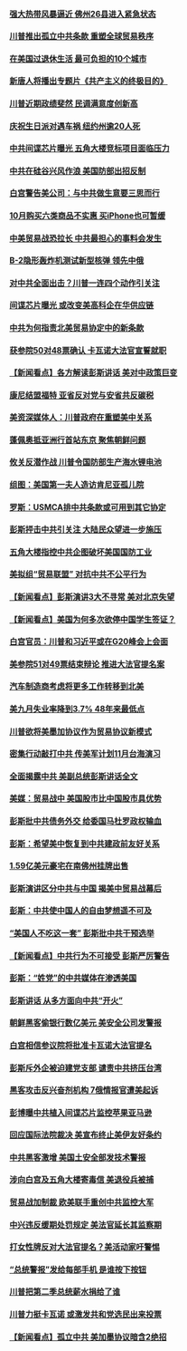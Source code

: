 #### [强大热带风暴逼近 佛州26县进入紧急状态](../pages/nsc412/n10769706.md?t=10081532) 

#### [川普推出孤立中共条款 重塑全球贸易秩序](../pages/nsc412/n10767738.md?t=10081532) 

#### [在美国过退休生活 最可负担的10个城市](../pages/nsc412/n10765527.md?t=10081532) 

#### [新唐人将播出专题片《共产主义的终极目的》](../pages/nsc412/n10767004.md?t=10081532) 

#### [川普近期政绩斐然 民调满意度创新高](../pages/nsc412/n10767124.md?t=10081532) 

#### [庆祝生日派对遇车祸 纽约州逾20人死](../pages/nsc412/n10767006.md?t=10081532) 

#### [中共间谍芯片曝光 五角大楼竞标项目面临压力](../pages/nsc412/n10767062.md?t=10081532) 

#### [中共在硅谷兴风作浪 美国防部出招反制](../pages/nsc412/n10766985.md?t=10081532) 

#### [白宫警告美公司：与中共做生意要三思而行](../pages/nsc412/n10766026.md?t=10081532) 

#### [10月购买六类商品不实惠 买iPhone也可暂缓](../pages/nsc412/n10764637.md?t=10081532) 

#### [中美贸易战恐拉长 中共最担心的事料会发生](../pages/nsc412/n10765864.md?t=10081532) 

#### [B-2隐形轰炸机测试新型核弹 领先中俄](../pages/nsc412/n10764610.md?t=10081532) 

#### [对中共全面出击？川普一连四个动作引关注](../pages/nsc412/n10765620.md?t=10081532) 

#### [间谍芯片曝光 或改变美高科企在华供应链](../pages/nsc412/n10765631.md?t=10081532) 

#### [中共为何指责北美贸易协定中的新条款](../pages/nsc412/n10764045.md?t=10081532) 

#### [获参院50对48票确认 卡瓦诺大法官宣誓就职](../pages/nsc412/n10765530.md?t=10081532) 

#### [【新闻看点】各方解读彭斯讲话 美对中政策巨变](../pages/nsc412/n10765366.md?t=10081532) 

#### [康尼结盟福特 亚省反对党与安省共反碳税](../pages/nsc412/n10765623.md?t=10081532) 

#### [美资深媒体人：川普政府在重塑美中关系](../pages/nsc412/n10764264.md?t=10081532) 

#### [蓬佩奥抵亚洲行首站东京 聚焦朝鲜问题](../pages/nsc412/n10765171.md?t=10081532) 

#### [攸关反潜作战 川普令国防部生产海水锂电池](../pages/nsc412/n10765089.md?t=10081532) 

#### [组图：美国第一夫人造访肯尼亚孤儿院](../pages/nsc412/n10764950.md?t=10081532) 

#### [罗斯：USMCA排中共条款或可用到其它协定](../pages/nsc412/n10764388.md?t=10081532) 

#### [彭斯抨击中共引关注 大陆民众望进一步施压](../pages/nsc412/n10764345.md?t=10081532) 

#### [五角大楼指控中共企图破坏美国国防工业](../pages/nsc412/n10763942.md?t=10081532) 

#### [美拟组“贸易联盟” 对抗中共不公平行为](../pages/nsc412/n10764268.md?t=10081532) 

#### [【新闻看点】彭斯演讲3大不寻常 美对北京失望](../pages/nsc412/n10764060.md?t=10081532) 

#### [【新闻看点】美国为何多次欲停中国学生签证？](../pages/nsc412/n10763657.md?t=10081532) 

#### [白宫官员：川普和习近平或在G20峰会上会面](../pages/nsc412/n10764121.md?t=10081532) 

#### [美参院51对49票结束辩论 推进大法官提名案](../pages/nsc412/n10763808.md?t=10081532) 

#### [汽车制造商考虑将更多工作转移到北美](../pages/nsc412/n10763718.md?t=10081532) 

#### [美九月失业率降到3.7% 48年来最低点](../pages/nsc412/n10763563.md?t=10081532) 

#### [川普欲将美墨加协议作为贸易协议新模式](../pages/nsc412/n10763656.md?t=10081532) 

#### [密集行动敲打中共 传美军计划11月台海演习](../pages/nsc412/n10762348.md?t=10081532) 

#### [全面揭露中共 美副总统彭斯讲话全文](../pages/nsc412/n10762304.md?t=10081532) 

#### [美媒：贸易战中 美国股市比中国股市具优势](../pages/nsc412/n10762779.md?t=10081532) 

#### [彭斯批中共债务外交 给委国马杜罗政权输血](../pages/nsc412/n10762269.md?t=10081532) 

#### [彭斯：希望美中恢复到中共建政前友好关系](../pages/nsc412/n10761924.md?t=10081532) 

#### [1.59亿美元豪宅在南佛州挂牌出售](../pages/nsc412/n10762009.md?t=10081532) 

#### [彭斯演讲区分中共与中国 揭美中贸易战幕后](../pages/nsc412/n10761289.md?t=10081532) 

#### [彭斯：中共使中国人的自由梦想遥不可及](../pages/nsc412/n10761634.md?t=10081532) 

#### [“美国人不吃这一套” 彭斯批中共干预选举](../pages/nsc412/n10760952.md?t=10081532) 

#### [【新闻看点】中共行为不可接受 彭斯严厉警告](../pages/nsc412/n10761342.md?t=10081532) 

#### [彭斯：“姓党”的中共媒体在渗透美国](../pages/nsc412/n10761606.md?t=10081532) 

#### [彭斯讲话 从多方面向中共“开火”](../pages/nsc412/n10760650.md?t=10081532) 

#### [朝鲜黑客偷银行数亿美元 美安全公司发警报](../pages/nsc412/n10761499.md?t=10081532) 

#### [白宫相信参议院将批准卡瓦诺大法官提名](../pages/nsc412/n10761147.md?t=10081532) 

#### [彭斯斥外企被迫建党支部 谴责中共挤压台湾](../pages/nsc412/n10761443.md?t=10081532) 

#### [黑客攻击反兴奋剂机构  7俄情报官遭美起诉](../pages/nsc412/n10761055.md?t=10081532) 

#### [彭博曝中共植入间谍芯片监控苹果亚马逊](../pages/nsc412/n10761192.md?t=10081532) 

#### [回应国际法院裁决 美宣布终止美伊友好条约](../pages/nsc412/n10760153.md?t=10081532) 

#### [中共黑客激增 美国土安全部发技术警报](../pages/nsc412/n10760423.md?t=10081532) 

#### [涉向白宫及五角大楼寄毒信 美退役兵被捕](../pages/nsc412/n10759571.md?t=10081532) 

#### [贸易战加制裁 欧美联手重创中共监控大军](../pages/nsc412/n10759231.md?t=10081532) 

#### [中兴违反缓期处罚规定 美法官延长其监察期](../pages/nsc412/n10759508.md?t=10081532) 

#### [打女性牌反对大法官提名？美活动家吁警惕](../pages/nsc412/n10759145.md?t=10081532) 

#### [“总统警报”发给每部手机  是谁按下按钮](../pages/nsc412/n10759228.md?t=10081532) 

#### [川普把第二季总统薪水捐给了谁](../pages/nsc412/n10759156.md?t=10081532) 

#### [川普力挺卡瓦诺 或激发共和党选民出来投票](../pages/nsc412/n10758734.md?t=10081532) 

#### [【新闻看点】孤立中共 美加墨协议暗含2绝招](../pages/nsc412/n10758960.md?t=10081532) 

